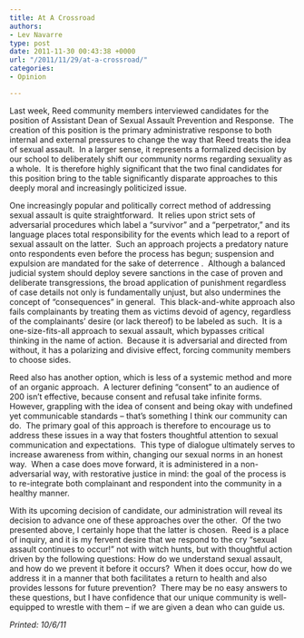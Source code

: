 ```yaml
---
title: At A Crossroad
authors:
- Lev Navarre
type: post
date: 2011-11-30 00:43:38 +0000
url: "/2011/11/29/at-a-crossroad/"
categories:
- Opinion

---
```

Last week, Reed community members interviewed candidates for the position of Assistant Dean of Sexual Assault Prevention and Response.  The creation of this position is the primary administrative response to both internal and external pressures to change the way that Reed treats the idea of sexual assault.  In a larger sense, it represents a formalized decision by our school to deliberately shift our community norms regarding sexuality as a whole.  It is therefore highly significant that the two final candidates for this position bring to the table significantly disparate approaches to this deeply moral and increasingly politicized issue.

One increasingly popular and politically correct method of addressing sexual assault is quite straightforward.  It relies upon strict sets of adversarial procedures which label a “survivor” and a “perpetrator,” and its language places total responsibility for the events which lead to a report of sexual assault on the latter.  Such an approach projects a predatory nature onto respondents even before the process has begun; suspension and expulsion are mandated for the sake of deterrence .  Although a balanced judicial system should deploy severe sanctions in the case of proven and deliberate transgressions, the broad application of punishment regardless of case details not only is fundamentally unjust, but also undermines the concept of “consequences” in general.  This black-and-white approach also fails complainants by treating them as victims devoid of agency, regardless of the complainants’ desire (or lack thereof) to be labeled as such.  It is a one-size-fits-all approach to sexual assault, which bypasses critical thinking in the name of action.  Because it is adversarial and directed from without, it has a polarizing and divisive effect, forcing community members to choose sides.

Reed also has another option, which is less of a systemic method and more of an organic approach.  A lecturer defining “consent” to an audience of 200 isn’t effective, because consent and refusal take infinite forms.  However, grappling with the idea of consent and being okay with undefined yet communicable standards – that’s something I think our community can do.  The primary goal of this approach is therefore to encourage us to address these issues in a way that fosters thoughtful attention to sexual communication and expectations.  This type of dialogue ultimately serves to increase awareness from within, changing our sexual norms in an honest way.  When a case does move forward, it is administered in a non-adversarial way, with restorative justice in mind: the goal of the process is to re-integrate both complainant and respondent into the community in a healthy manner.

With its upcoming decision of candidate, our administration will reveal its decision to advance one of these approaches over the other.  Of the two presented above, I certainly hope that the latter is chosen.  Reed is a place of inquiry, and it is my fervent desire that we respond to the cry “sexual assault continues to occur!” not with witch hunts, but with thoughtful action driven by the following questions: How do we understand sexual assault, and how do we prevent it before it occurs?  When it does occur, how do we address it in a manner that both facilitates a return to health and also provides lessons for future prevention?  There may be no easy answers to these questions, but I have confidence that our unique community is well-equipped to wrestle with them – if we are given a dean who can guide us.

_Printed: 10/6/11_